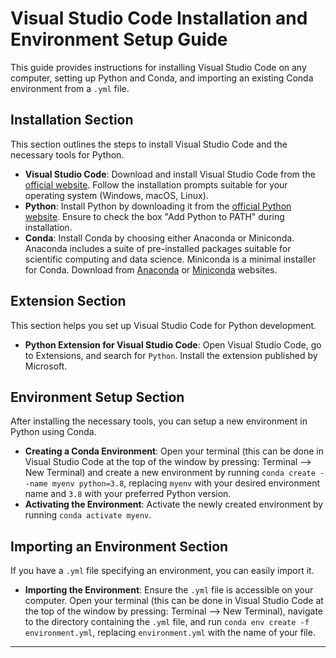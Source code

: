 
# Visual Studio Code Installation and Environment Setup Guide

This guide provides instructions for installing Visual Studio Code on any computer, setting up Python and Conda, and importing an existing Conda environment from a `.yml` file.

## Installation Section

This section outlines the steps to install Visual Studio Code and the necessary tools for Python.

- **Visual Studio Code**: Download and install Visual Studio Code from the [official website](https://code.visualstudio.com/). Follow the installation prompts suitable for your operating system (Windows, macOS, Linux).
- **Python**: Install Python by downloading it from the [official Python website](https://www.python.org/downloads/). Ensure to check the box "Add Python to PATH" during installation.
- **Conda**: Install Conda by choosing either Anaconda or Miniconda. Anaconda includes a suite of pre-installed packages suitable for scientific computing and data science. Miniconda is a minimal installer for Conda. Download from [Anaconda](https://www.anaconda.com/products/individual) or [Miniconda](https://docs.conda.io/en/latest/miniconda.html) websites.

## Extension Section

This section helps you set up Visual Studio Code for Python development.

- **Python Extension for Visual Studio Code**: Open Visual Studio Code, go to Extensions, and search for `Python`. Install the extension published by Microsoft.

## Environment Setup Section

After installing the necessary tools, you can setup a new environment in Python using Conda.

- **Creating a Conda Environment**: Open your terminal (this can be done in Visual Studio Code at the top of the window by pressing: Terminal --> New Terminal) and create a new environment by running `conda create --name myenv python=3.8`, replacing `myenv` with your desired environment name and `3.8` with your preferred Python version.
- **Activating the Environment**: Activate the newly created environment by running `conda activate myenv`.

## Importing an Environment Section

If you have a `.yml` file specifying an environment, you can easily import it.

- **Importing the Environment**: Ensure the `.yml` file is accessible on your computer. Open your terminal (this can be done in Visual Studio Code at the top of the window by pressing: Terminal --> New Terminal), navigate to the directory containing the `.yml` file, and run `conda env create -f environment.yml`, replacing `environment.yml` with the name of your file.

---
